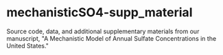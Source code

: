 # mechanisticSO4-supp_material
Source code, data, and additional supplementary materials from our manuscript, "A Mechanistic Model of Annual Sulfate Concentrations in the United States."
